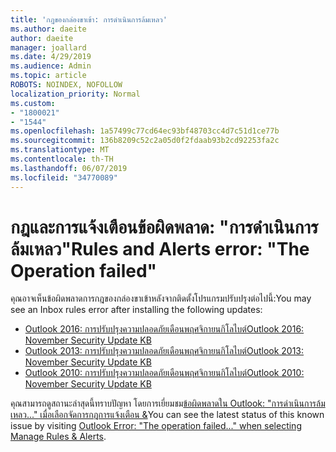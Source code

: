 ```yaml
---
title: 'กฎของกล่องขาเข้า: การดำเนินการล้มเหลว'
ms.author: daeite
author: daeite
manager: joallard
ms.date: 4/29/2019
ms.audience: Admin
ms.topic: article
ROBOTS: NOINDEX, NOFOLLOW
localization_priority: Normal
ms.custom:
- "1800021"
- "1544"
ms.openlocfilehash: 1a57499c77cd64ec93bf48703cc4d7c51d1ce77b
ms.sourcegitcommit: 136b8209c52c2a05d0f2fdaab93b2cd92253fa2c
ms.translationtype: MT
ms.contentlocale: th-TH
ms.lasthandoff: 06/07/2019
ms.locfileid: "34770089"
---
```

# <a name="rules-and-alerts-error-the-operation-failed"></a><span data-ttu-id="9815f-102">กฎและการแจ้งเตือนข้อผิดพลาด: "การดำเนินการล้มเหลว"</span><span class="sxs-lookup"><span data-stu-id="9815f-102">Rules and Alerts error: "The Operation failed"</span></span>

<span data-ttu-id="9815f-103">คุณอาจเห็นข้อผิดพลาดการกฎของกล่องขาเข้าหลังจากติดตั้งโปรแกรมปรับปรุงต่อไปนี้:</span><span class="sxs-lookup"><span data-stu-id="9815f-103">You may see an Inbox rules error after installing the following updates:</span></span>
- [<span data-ttu-id="9815f-104">Outlook 2016: การปรับปรุงความปลอดภัยเดือนพฤศจิกายนกิโลไบต์</span><span class="sxs-lookup"><span data-stu-id="9815f-104">Outlook 2016: November Security Update KB</span></span>](https://support.microsoft.com/help/4461506)
- [<span data-ttu-id="9815f-105">Outlook 2013: การปรับปรุงความปลอดภัยเดือนพฤศจิกายนกิโลไบต์</span><span class="sxs-lookup"><span data-stu-id="9815f-105">Outlook 2013: November Security Update KB</span></span>](https://support.microsoft.com/help/4461486)
- [<span data-ttu-id="9815f-106">Outlook 2010: การปรับปรุงความปลอดภัยเดือนพฤศจิกายนกิโลไบต์</span><span class="sxs-lookup"><span data-stu-id="9815f-106">Outlook 2010: November Security Update KB</span></span>](https://support.microsoft.com/help/4461585) 

<span data-ttu-id="9815f-107">คุณสามารถดูสถานะล่าสุดนี้ทราบปัญหา โดยการเยี่ยมชม[ข้อผิดพลาดใน Outlook: "การดำเนินการล้มเหลว..." เมื่อเลือกจัดการกฎการแจ้งเตือน &](https://support.office.com/article/Outlook-Error-The-operation-failed-when-selecting-Manage-Rules-Alerts-64b6ff77-98c2-4564-9cbf-25bd8e17fb8b%20)</span><span class="sxs-lookup"><span data-stu-id="9815f-107">You can see the latest status of this known issue by visiting [Outlook Error: "The operation failed..." when selecting Manage Rules & Alerts](https://support.office.com/article/Outlook-Error-The-operation-failed-when-selecting-Manage-Rules-Alerts-64b6ff77-98c2-4564-9cbf-25bd8e17fb8b%20).</span></span>